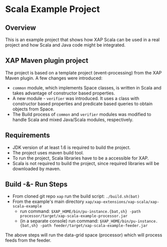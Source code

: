 # Scala Example Project

## Overview
This is an example project that shows how XAP Scala can be used in a real project and how Scala and Java code might be integrated.

## XAP Maven plugin project
The project is based on a template project (event-processing) from the XAP Maven plugin. A few changes were introduced:

- `common` module, which implements Space classes, is written in Scala and takes advantage of constructor based properties.
- A new module - `verifier` was introduced. It uses a class with constructor based properties and predicate based queries to obtain objects from Space.
- The Build process of `common` and `verifier` modules was modified to handle Scala and mixed Java/Scala modules, respectively.

## Requirements
- JDK version of at least 1.6 is required to build the project.
- The project uses maven build tool.
- To run the project, Scala libraries have to be a accessible for XAP.
- Scala is not required to build the project, since required libraries will be downloaded by maven.

## Build -&- Run Steps
- From cloned git repo `xap` run the build script: `./build.sh(bat)`
- From the example's main directory `xap/xap-extensions/xap-scala/xap-scala-example`
    - run command: `$XAP_HOME/bin/pu-instance.{bat,sh} -path processor/target/xap-scala-example-processor.jar`
    - (in a separate console) run command: `$XAP_HOME/bin/pu-instance.{bat,sh} -path feeder/target/xap-scala-example-feeder.jar`
    
The above steps will run the data-grid space (processor) which will process feeds from the feeder.
